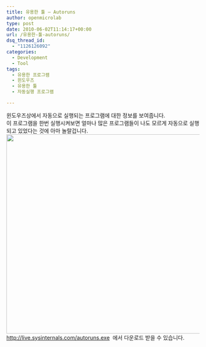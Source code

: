 ```yaml
---
title: 유용한 툴 – Autoruns
author: openmicrolab
type: post
date: 2010-06-02T11:14:17+00:00
url: /유용한-툴-autoruns/
dsq_thread_id:
  - "1126126092"
categories:
  - Development
  - Tool
tags:
  - 유용한 프로그램
  - 윈도우즈
  - 유용한 툴
  - 자동실행 프로그램

---
```

윈도우즈상에서 자동으로 실행되는 프로그램에 대한 정보를 보여줍니다.  
이 프로그램을 한번 실행시켜보면 얼마나 많은 프로그램들이 나도 모르게 자동으로 실행되고 있었다는 것에 아마 놀랄겁니다.  
<span style="text-decoration: underline; color: rgb(92, 127, 176);"><img loading="lazy" src="/images/1/cfile22.uf.19230C044C063CC642FDA9.jpg" class="aligncenter" width="592" height="520" alt="" filename="Autoruns.jpg" filemime="image/jpeg" /><br /> </span><span style="text-decoration: underline; color: rgb(92, 127, 176);"><a title="[http://live.sysinternals.com/autoruns.exe]로 이동합니다." target="_blank" href="http://live.sysinternals.com/autoruns.exe">http://live.sysinternals.com/autoruns.exe</a></span>&nbsp; 에서 다운로드 받을 수 있습니다.